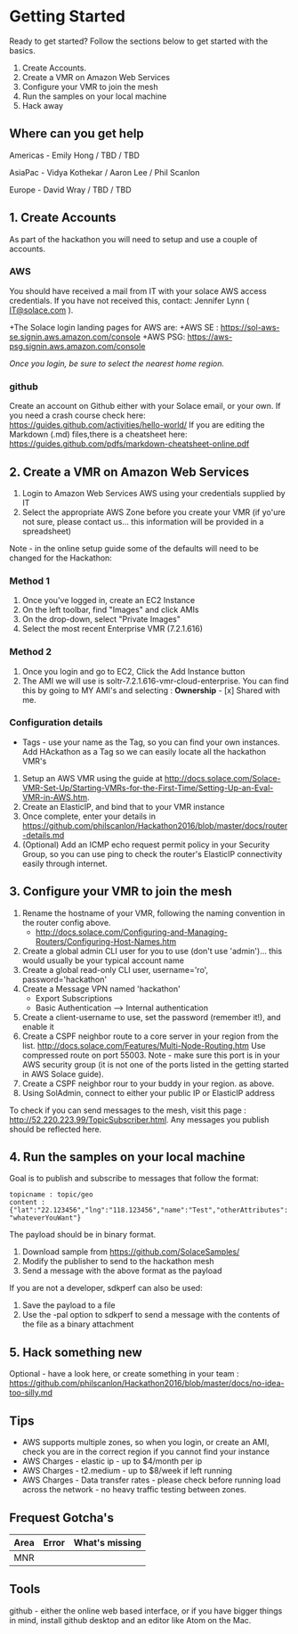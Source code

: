 # Getting Started

Ready to get started?  Follow the sections below to get started with the basics.

1. Create Accounts.
2. Create a VMR on Amazon Web Services
3. Configure your VMR to join the mesh
4. Run the samples on your local machine
5. Hack away

## Where can you get help

Americas - Emily Hong / TBD / TBD  

AsiaPac - Vidya Kothekar / Aaron Lee / Phil Scanlon  

Europe - David Wray / TBD / TBD  

## 1. Create Accounts

As part of the hackathon you will need to setup and use a couple of accounts.

### AWS
You should have received a mail from IT with your solace AWS access credentials.  If you have not received this, contact: Jennifer Lynn ( <IT@solace.com> ).

+The Solace login landing pages for AWS are:
 +AWS SE : https://sol-aws-se.signin.aws.amazon.com/console
 +AWS PSG: https://aws-psg.signin.aws.amazon.com/console

_Once you login, be sure to select the nearest home region._

### github
Create an account on Github either with your Solace email, or your own.
If you need a crash course check here: https://guides.github.com/activities/hello-world/
If you are editing the Markdown (.md) files,there is a cheatsheet here: https://guides.github.com/pdfs/markdown-cheatsheet-online.pdf

## 2. Create a VMR on Amazon Web Services

1. Login to Amazon Web Services AWS using your credentials supplied by IT
2. Select the appropriate AWS Zone before you create your VMR (if yo'ure not sure, please contact us... this information will be provided in a spreadsheet)

Note - in the online setup guide  some of the defaults will need to be changed for the Hackathon:

### Method 1

1. Once you've logged in, create an EC2 Instance
2. On the left toolbar, find "Images" and click AMIs
3. On the drop-down, select "Private Images"
4. Select the most recent Enterprise VMR (7.2.1.616)

### Method 2

1. Once you login and go to EC2, Click the Add Instance button
2. The AMI we will use is soltr-7.2.1.616-vmr-cloud-enterprise.  You can find this by going to MY AMI's and selecting : __Ownership__ 
            - [x] Shared with me.
            
### Configuration details

* Tags - use your name as the Tag, so you can find your own instances. Add HAckathon as a Tag so we can easily locate all the hackathon VMR's

1. Setup an AWS VMR using the guide at http://docs.solace.com/Solace-VMR-Set-Up/Starting-VMRs-for-the-First-Time/Setting-Up-an-Eval-VMR-in-AWS.htm.
2. Create an ElasticIP, and bind that to your VMR instance
3. Once complete, enter your details in https://github.com/philscanlon/Hackathon2016/blob/master/docs/router-details.md
4. (Optional) Add an ICMP echo request permit policy in your Security Group, so you can use ping to check the router's ElasticIP connectivity easily through internet.

## 3. Configure your VMR to join the mesh

1. Rename the hostname of your VMR, following the naming convention in the router config above.
    - http://docs.solace.com/Configuring-and-Managing-Routers/Configuring-Host-Names.htm
2. Create a global admin CLI user for you to use (don't use 'admin')... this would usually be your typical account name
3. Create a global read-only CLI user, username='ro', password='hackathon'
4. Create a Message VPN named 'hackathon'
    - Export Subscriptions
    - Basic Authentication --> Internal authentication
5. Create a client-username to use, set the password (remember it!), and enable it
6. Create a CSPF neighbor route to a core server in your region from the list. http://docs.solace.com/Features/Multi-Node-Routing.htm  Use compressed route on port 55003.  Note - make sure this port is in your AWS security group (it is not one of the ports listed in the getting started in AWS Solace guide).
7. Create a CSPF neighbor rour to your buddy in your region.  as above.
8. Using SolAdmin, connect to either your public IP or ElasticIP address

To check if you can send messages to the mesh, visit this page : http://52.220.223.99/TopicSubscriber.html.  Any messages you publish should be reflected here.


## 4. Run the samples on your local machine

Goal is to publish and subscribe to messages that follow the format: 

`topicname : topic/geo`  
`content : {"lat":"22.123456","lng":"118.123456","name":"Test","otherAttributes":"whateverYouWant"}`

The payload should be in binary format.

1.  Download sample from https://github.com/SolaceSamples/
2.  Modify the publisher to send to the hackathon mesh
3.  Send a message with the above format as the payload

If you are not a developer,  sdkperf can also be used:

1.  Save the payload to a file
2.  Use the -pal option to sdkperf to send a message with the contents of the file as a binary attachment

## 5. Hack something new

Optional - have a look here, or create something in your team : https://github.com/philscanlon/Hackathon2016/blob/master/docs/no-idea-too-silly.md

## Tips
* AWS supports multiple zones, so when you login, or create an AMI, check you are in the correct region if you cannot find your instance
* AWS Charges - elastic ip - up to $4/month per ip
* AWS Charges - t2.medium - up to $8/week if left running
* AWS Charges - Data transfer rates - please check before running load across the network - no heavy traffic testing between zones.

## Frequest Gotcha's

Area | Error | What's missing
:-----:| :-----: | :-----: | 
MNR | | |


## Tools
github - either the online web based interface, or if you have bigger things in mind, install github desktop and an editor like Atom on the Mac.

